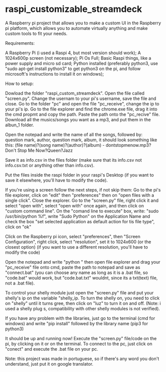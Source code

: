 # raspi_customizable_streamdeck
A Raspberry pi project that allows you to make a custom UI in the Raspberry pi platform, which allows you to automate virtually anything and make custom tools to fit your needs.

Requirements:

A Raspberry Pi (i used a Raspi 4, but most version should work);
 A 1024x600p screen (not necessary);
 Pi Os Full;
 Basic Raspi things, like a power supply and micro sd card;
 Python installed (preferably python3, use "sudo apt-get install python3" to get python3 on the pi, and follow microsoft's instructions to install it on windows);

How to setup:

Dowload the folder "raspi_custom_streamdeck". Open the file called "screen.py".
Change the usernam to your pi's username, save the file and close.
Go to the folder "pc" and open the file "pc_receive", change the ip to your pi's ip. 
Go to the file explorer and find the chrome.exe file, drag it into the cmd propmt and copy the path. Paste the path onto the "pc_recive" file.
Download all the musics/songs you want as a mp3, and put them in the albun_1 folder.

Open the notepad and write the name of all the songs, followed by: question mark, author, question mark, album, it should look something like this:
(file name)?(song name)?(author)?(album) - 
dontstopmenow.mp3?Don't Stop Me Now?Queen?Jazz

Save it as info.csv in the files folder (make sure that its info.csv not info.csv.txt or anything other than info.csv).

Put the files inside the raspi folder in your raspi's Desktop (if you want to save it elsewhere, you'll have to modify the code).

If you're using a screen follow the next steps, if not skip them:
Go to the pi's file explorer, click on "edit" then "preferences" then on "open files with a single click". Close the explorer.
Go to the "screen.py" file, right click it and select "open with", select "open with" once again, and then click on "custom command line".
On the "comand line to execute" box, write: "sudo /usr/bin/python %f", write "Sudo Python" on the Application Name and check the box "set selected application as default action for tis file type", click on "ok"

Click on the Raspberry pi icon, select "preferences", then "Screen Configuration", right click, select "resolution", set it to 1024x600 (or the closest option) (if you want to use a different resolution, you'll have to modify the code)

Open the notepad and write "python " then open file explorer and drag your "pc_receive" file onto cmd, paste the path to notepad and save as "connect.bat" (you can choose any name as long as it is a .bat file, so "code.bat" would work, but "code.bat.txt" wouldnt, since its a txt(text) file, not a .bat file).

To control your shelly module just open the "screen.py" file and put your shelly's ip on the variable "shelly_ip. To turn the shelly on, you need to click on "shelly" until it turns gree, then click on "luz" to turn it on and off. (Note: i used a shelly plug s, compatibility with other shelly modules is not verified).

If you have any problem with the libraries, just go to the terminal (cmd for windows) and write "pip install" followed by the library name (pip3 for python3)

It should be up and running now! Execute the "screen.py" file/code on the pi, by clicking on it or on the terminal. To connect to the pc, just click on "conect" and execute the .bat file on your pc.

Note: this project was made in portuguese, so if there's any word you don't understand, just put it on google translator.
